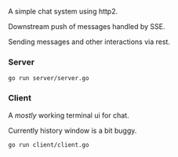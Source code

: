 A simple chat system using http2.

Downstream push of messages handled by SSE.

Sending messages and other interactions via rest.


### Server
```
go run server/server.go
```

### Client

A *mostly* working terminal ui for chat.

Currently history window is a bit buggy.

```
go run client/client.go
```
